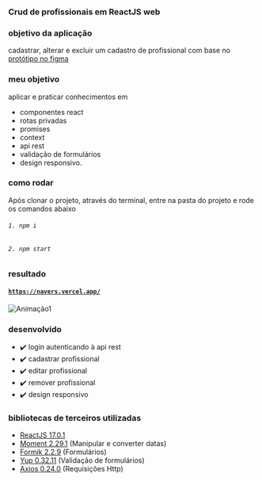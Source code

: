 ### Crud de profissionais em ReactJS web

### objetivo da aplicação
cadastrar, alterar e excluir um cadastro de profissional com base no 
<a href="https://www.figma.com/file/II8UDFm2uJFZaD0FOPcinP/Teste-Front-End?node-id=0%3A1" target="_blank">protótipo no figma</a>

### meu objetivo
aplicar e praticar conhecimentos em 
* componentes react
* rotas privadas
* promises
* context
* api rest
* validação de formulários
* design responsivo. 

### como rodar
Após clonar o projeto, através do terminal, entre na pasta do projeto e rode os comandos abaixo
###### `1. npm i`
###### `2. npm start`

### resultado
#### <a href="https://navers.vercel.app/" target="_blank">`https://navers.vercel.app/`</a>

![Animação1](https://)
 
### desenvolvido
* ✔️ login autenticando à api rest
* ✔️ cadastrar profissional
* ✔️ editar profissional
* ✔️ remover profissional
* ✔️ design responsivo

### bibliotecas de terceiros utilizadas
* <a href="https://reactjs.org/" about="_blank">ReactJS 17.0.1</a>
* <a href="https://momentjs.com/" about="_blank">Moment 2.29.1</a> (Manipular e converter datas)
* <a href="https://formik.org/" about="_blank">Formik 2.2.9</a> (Formulários)
* <a href="https://www.npmjs.com/package/yup" about="_blank">Yup 0.32.11</a> (Validação de formulários)
* <a href="https://axios-http.com/" about="_blank">Axios 0.24.0</a> (Requisições Http) 
